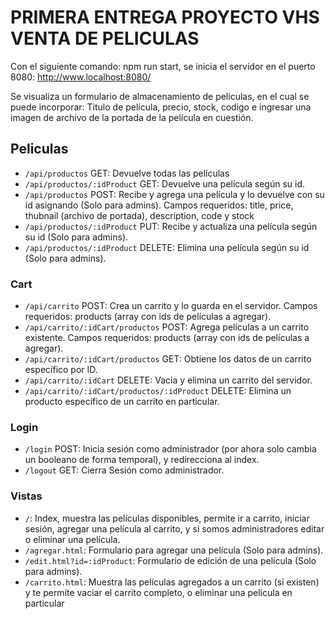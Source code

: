 # PRIMERA ENTREGA PROYECTO VHS VENTA DE PELICULAS

Con el siguiente comando: npm run start,  se inicia el servidor en el puerto 8080: http://www.localhost:8080/

Se visualiza un formulario de almacenamiento de peliculas, en el cual se puede incorporar: Titulo de película, precio, stock, codigo e ingresar una imagen de archivo de la portada de la película en cuestión.


## Peliculas
- `/api/productos` GET: Devuelve todas las películas
- `/api/productos/:idProduct` GET: Devuelve una película según su id. 
- `/api/productos` POST: Recibe y agrega una película y lo devuelve con su id asignando (Solo para admins). Campos requeridos: title, price, thubnail (archivo de portada), description, code y stock
- `/api/productos/:idProduct` PUT: Recibe y actualiza una película según su id (Solo para admins).
- `/api/productos/:idProduct` DELETE: Elimina una película según su id (Solo para admins).

### Cart
- `/api/carrito` POST: Crea un carrito y lo guarda en el servidor. Campos requeridos: products (array con ids de películas a agregar).
- `/api/carrito/:idCart/productos` POST: Agrega películas a un carrito existente. Campos requeridos: products (array con ids de películas a agregar).
- `/api/carrito/:idCart/productos` GET: Obtiene los datos de un carrito específico por ID.
- `/api/carrito/:idCart` DELETE: Vacia y elimina un carrito del servidor.
- `/api/carrito/:idCart/productos/:idProduct` DELETE: Elimina un producto específico de un carrito en particular.

### Login
- `/login` POST: Inicia sesión como administrador (por ahora solo cambia un booleano de forma temporal), y redirecciona al index.
- `/logout` GET: Cierra Sesión como administrador.

### Vistas
- `/`: Index, muestra las películas disponibles, permite ir a carrito, iniciar sesión, agregar una película al carrito, y si somos administradores editar o eliminar una película.
- `/agregar.html`: Formulario para agregar una película  (Solo para admins).
- `/edit.html?id=:idProduct`: Formulario de edición de una película (Solo para admins).
- `/carrito.html`: Muestra las películas agregados a un carrito (si existen) y te permite vaciar el carrito completo, o eliminar una película en particular 


